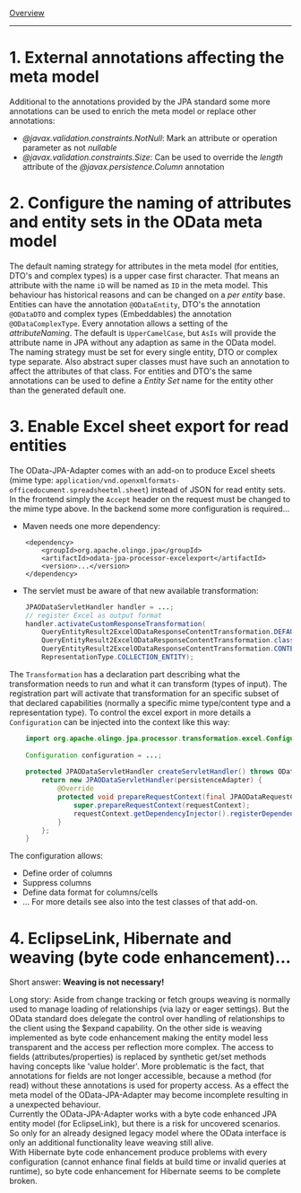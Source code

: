 [Overview](TableOfContent.md)

---
# 1. External annotations affecting the meta model
Additional to the annotations provided by the JPA standard some more annotations can be used to enrich the meta model or replace other annotations:
* *@javax.validation.constraints.NotNull*: Mark an attribute or operation parameter as not *nullable*
* *@javax.validation.constraints.Size*: Can be used to override the *length* attribute of the *@javax.persistence.Column* annotation

# 2. Configure the naming of attributes and entity sets in the OData meta model
The default naming strategy for attributes in the meta model (for entities, DTO's and complex types) is a upper case first character. That means an attribute with the name `iD` will be named as `ID` in the meta model. This behaviour has historical reasons and can be changed on a _per entity_ base.
Entities can have the annotation `@ODataEntity`, DTO's the annotation `@ODataDTO` and complex types (Embeddables) the annotation `@ODataComplexType`. Every annotation allows a setting of the _attributeNaming_. The default is `UpperCamelCase`, but `AsIs` will provide the attribute name in JPA without any adaption as same in the OData model.
The naming strategy must be set for every single entity, DTO or complex type separate. Also abstract super classes must have such an annotation to affect the attributes of that class.
For entities and DTO's the same annotations can be used to define a *Entity Set* name for the entity other than the generated default one.

# <a id="ExcelExport"></a>3. Enable Excel sheet export for read entities
The OData-JPA-Adapter comes with an add-on to produce Excel sheets (mime type: `application/vnd.openxmlformats-officedocument.spreadsheetml.sheet`) instead of JSON for read entity sets.
In the frontend simply the `Accept` header on the request must be changed to the mime type above.
In the backend some more configuration is required...
* Maven needs one more dependency:

```
	<dependency>
		<groupId>org.apache.olingo.jpa</groupId>
		<artifactId>odata-jpa-processor-excelexport</artifactId>
		<version>...</version>
	</dependency>

```
* The servlet must be aware of that new available transformation:

```java
	JPAODataServletHandler handler = ...;
	// register Excel as output format
    handler.activateCustomResponseTransformation(
        QueryEntityResult2ExcelODataResponseContentTransformation.DEFAULT_DECLARATION,
        QueryEntityResult2ExcelODataResponseContentTransformation.class,
        QueryEntityResult2ExcelODataResponseContentTransformation.CONTENTTYPE_EXCEL,
        RepresentationType.COLLECTION_ENTITY);
```
The `Transformation` has a declaration part describing what the transformation needs to run and what it can transform (types of input). The registration part will activate that transformation for an specific subset of that declared capabilities (normally a specific mime type/content type and a representation type).
To control the excel export in more details a `Configuration` can be injected into the context like this way:

```java
	import org.apache.olingo.jpa.processor.transformation.excel.Configuration ;
	
	Configuration configuration = ...;
	
	protected JPAODataServletHandler createServletHandler() throws ODataException {
		return new JPAODataServletHandler(persistenceAdapter) {
			@Override
			protected void prepareRequestContext(final JPAODataRequestContext requestContext) {
				super.prepareRequestContext(requestContext);
				requestContext.getDependencyInjector().registerDependencyMapping(Configuration.class, configuration);
			}
		};
	}

```
The configuration allows:
* Define order of columns
* Suppress columns
* Define data format for columns/cells
* ...
For more details see also into the test classes of that add-on.

# <a id="Weaving"></a>4. EclipseLink, Hibernate and weaving (byte code enhancement)...
Short answer: **Weaving is not necessary!**

Long story: Aside from change tracking or fetch groups weaving is normally used to manage loading of relationships (via lazy or eager settings). But the OData standard does delegate the control over handling of relationships to the client using the $expand capability. On the other side is weaving implemented as byte code enhancement making the entity model less transparent and the access per reflection more complex. The access to fields (attributes/properties) is replaced by synthetic get/set methods having concepts like 'value holder'. More problematic is the fact, that annotations for fields are not longer accessible, because a method (for read) without these annotations is used for property access. As a effect the meta model of the OData-JPA-Adapter may become incomplete resulting in a unexpected behaviour.  
Currently the OData-JPA-Adapter works with a byte code enhanced JPA entity model (for EclipseLink), but there is a risk for uncovered scenarios. So only for an already designed legacy model where the OData interface is only an additional functionality leave weaving still alive.  
With Hibernate byte code enhancement produce problems with every configuration (cannot enhance final fields at build time or invalid queries at runtime), so byte code enhancement for Hibernate seems to be complete broken.